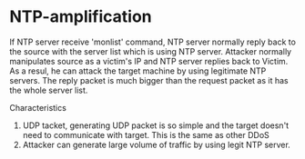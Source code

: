 # NTP-amplification

If NTP server receive 'monlist' command, NTP server normally reply back to the source with the server list which is using NTP server. Attacker normally manipulates source as a victim's IP and NTP server replies back to Victim. As a resul, he can attack the target machine by using legitimate NTP servers. The reply packet is much bigger than the request packet as it has the whole server list. 

Characteristics
1. UDP tacket, generating UDP packet is so simple and the target doesn't need to communicate with target. This is the same as other DDoS
2. Attacker can generate large volume of traffic by using legit NTP server.
